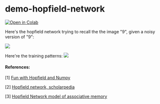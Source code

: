 # demo-hopfield-network

<a href="https://colab.research.google.com/github/qihongl/demo-hopfield-network/blob/master/hopfield-net.ipynb"><img src="https://colab.research.google.com/assets/colab-badge.svg" alt="Open in Colab" title="Open and Execute in Google Colaboratory"></a>

Here's the hopfield network trying to recall the the image "9", given a noisy version of "9": 

<img src="https://github.com/qihongl/demo-hopfield-network/blob/master/figs/pc.png">

Here're the training patterns: 
<img src="https://github.com/qihongl/demo-hopfield-network/blob/master/figs/train.png">

#### References: 

[1] <a href="http://codeaffectionate.blogspot.com/2013/05/fun-with-hopfield-and-numpy.html">Fun with Hopfield and Numpy</a>

[2] <a href="http://www.scholarpedia.org/article/Hopfield_network">Hopfield network, scholarpedia</a>

[3] <a href="https://neuronaldynamics-exercises.readthedocs.io/en/latest/exercises/hopfield-network.html">Hopfield Network model of associative memory</a>
